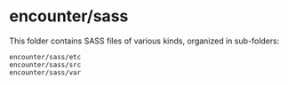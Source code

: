 # encounter/sass

This folder contains SASS files of various kinds, organized in sub-folders:

    encounter/sass/etc
    encounter/sass/src
    encounter/sass/var
